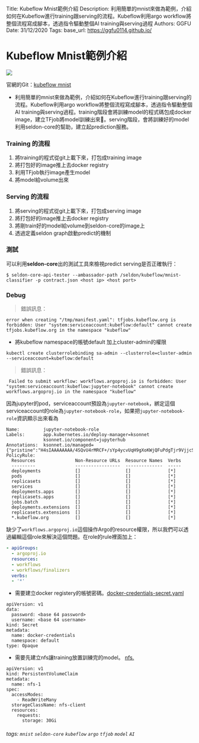 Title: Kubeflow Mnist範例介紹
Description: 利用簡單的mnist來做為範例，介紹如何在Kubeflow進行training跟serving的流程。Kubeflow利用argo workflow將整個流程寫成腳本，透過指令驅動整個AI training與serving過程
Authors: GGFU
Date: 31/12/2020
Tags: 
base_url: https://ggfu0114.github.io/


# Kubeflow Mnist範例介紹

![](https://cdn-images-1.medium.com/max/1000/1*akWVsdGH6XW9SgDIiePq4Q.png)

官網的Git：[kubeflow mnist](https://github.com/kubeflow/example-seldon)
- 利用簡單的mnist來做為範例，介紹如何在Kubeflow進行training跟serving的流程。Kubeflow利用argo workflow將整個流程寫成腳本，透過指令驅動整個AI training與serving過程。training階段會將訓練model的程式碼包成docker image，建立TFjob將model訓練出來。serving階段，會將訓練好的model利用seldon-core的幫助，建立起prediction服務。

### Training 的流程
1. 將training的程式從git上載下來，打包成training image
2. 將打包好的image推上去docker registry
3. 利用TFjob執行image產生model
4. 將model給volume出來

### Serving 的流程
1. 將serving的程式從git上載下來，打包成serving image
2. 將打包好的image推上去docker registry
3. 將剛train好的model給volume到seldon-core的image上
4. 透過定義seldon graph啟動predict的機制


### 測試
可以利用**seldon-core**出的測試工具來檢視predict serving是否正確執行：
``` shell
$ seldon-core-api-tester --ambassador-path /seldon/kubeflow/mnist-classifier -p contract.json <host ip> <host port>
```

### Debug
> 錯誤訊息：
```
error when creating "/tmp/manifest.yaml": tfjobs.kubeflow.org is forbidden: User "system:serviceaccount:kubeflow:default" cannot create tfjobs.kubeflow.org in the namespace "kubeflow"
```
- 將kubeflow namespace的帳號default 加上cluster-admin的權限
```
kubectl create clusterrolebinding sa-admin --clusterrole=cluster-admin --serviceaccount=kubeflow:default
```

> 錯誤訊息：
```
 Failed to submit workflow: workflows.argoproj.io is forbidden: User "system:serviceaccount:kubeflow:jupyter-notebook" cannot create workflows.argoproj.io in the namespace "kubeflow"
```
因為jupyter的pod，serviceaccount預設為`jupyter-notebook`，綁定這個serviceaccount的role為`jupyter-notebook-role`，如果把`jupyter-notebook-role`資訊顯示出來看為
```
Name:         jupyter-notebook-role
Labels:       app.kubernetes.io/deploy-manager=ksonnet
              ksonnet.io/component=jupyterhub
Annotations:  ksonnet.io/managed={"pristine":"H4sIAAAAAAAA/4SQvU4rMRCF+/sYp4ycvUqH9gXoKWjQFuPdgTjr9VjjcSBEeXfkRQiJLdLZc873+ecKyuGZtQRJ6KGexo6qHUXDJ1mQ1M0PpQvy/3zwbHSAwxzShB5PEhkOCxtNZIT+ikieY2mruUhKbA0cZcmSOBl6nGq+...
PolicyRule:
  Resources               Non-Resource URLs  Resource Names  Verbs
  ---------               -----------------  --------------  -----
  deployments             []                 []              [*]
  pods                    []                 []              [*]
  replicasets             []                 []              [*]
  services                []                 []              [*]
  deployments.apps        []                 []              [*]
  replicasets.apps        []                 []              [*]
  jobs.batch              []                 []              [*]
  deployments.extensions  []                 []              [*]
  replicasets.extensions  []                 []              [*]
  *.kubeflow.org          []                 []              [*]
```
缺少了`workflows.argoproj.io`這個操作Argo的resource權限，所以我們可以透過編輯這個role來解決這個問題。在role的rule裡面加上：
```yaml
- apiGroups:
  - argoproj.io
  resources:
  - workflows
  - workflows/finalizers
  verbs:
  - '*'
```


- 需要建立docker registery的帳號密碼。[docker-credentials-secret.yaml](https://github.com/kubeflow/example-seldon/blob/master/k8s_setup/docker-credentials-secret.yaml.tpl)
```
apiVersion: v1
data:
  password: <base 64 password>
  username: <base 64 username>
kind: Secret
metadata:
  name: docker-credentials
  namespace: default
type: Opaque
```
- 需要先建立nfs讓training放置訓練完的model。 [nfs.](https://github.com/kubeflow/example-seldon/blob/master/nfs.md)
```
apiVersion: v1
kind: PersistentVolumeClaim
metadata:
  name: nfs-1
spec:
  accessModes:
    - ReadWriteMany
  storageClassName: nfs-client
  resources:
    requests:
      storage: 30Gi
```
###### tags: `mnist` `seldon-core` `kubeflow` `argo` `tfjob` `model` `AI`
